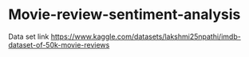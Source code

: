 # Movie-review-sentiment-analysis
Data set link
https://www.kaggle.com/datasets/lakshmi25npathi/imdb-dataset-of-50k-movie-reviews
